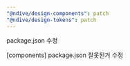 ```yaml
---
"@ndive/design-components": patch
"@ndive/design-tokens": patch
---
```


package.json 수정

[components] package.json 잘못된거 수정
